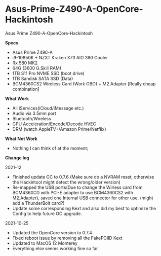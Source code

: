 # Asus-Prime-Z490-A-OpenCore-Hackintosh
Asus Prime Z490-A-OpenCore-Hackintosh

**Specs** 
* Asus Prime Z490-A
* i9-10850K + NZXT Kraken X73 AIO 360 Cooler 
* Rx 580 MK2 
* 64G (3600 G.Skill RAM)
* 1TB S11 Pro NVME SSD (boot drive)
* 1TB Sandisk SATA SSD (Data)
* BCM4360CS2 Wireless Card (Work OBO) + M2.Adapter [Really cheap combination]

**What Work** 
* All iServices(iCloud/iMessage etc.) 
* Audio via 3.5mm port 
* Bluetooth/Wireless
* GPU Acceleration/Encode/Decode HVEC 
* DRM (watch AppleTV+/Amazon Prime/Netflix) 

**What Not Work** 
* Nothing I can think of at the moment; 

**Change log** 

2021-12
* Finished update OC to 0.7.6 (Make sure do a NVRAM reset, otherwise the Hackintool might detect the wrong/older version)
* Re-mapped the USB ports(Due to change the Wirless card from BCM4360CD with PCI-E adapter to use BCM4360CS2 with M2.Adapter), saved one Internal USB connector for other use. (might add a ThunderBolt card?) 
* Update some corresponding Kext and also did my best to optimize the Config to help future OC upgrade. 

2021-10-25
* Updated the OpenCore version to 0.7.4
* Fixed reboot issue by removing all the FakePCIID Kext
* Updated to MacOS 12 Monterey 
* Everything else seems working fine so far

